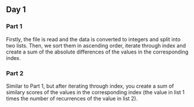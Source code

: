 ## Day 1

### Part 1

Firstly, the file is read and the data is converted to integers and split into two lists. Then, we sort them in ascending order, iterate through index and create a sum of the absolute differences of the values in the corresponding index.

### Part 2

Similar to Part 1, but after iterating through index, you create a sum of similary scores of the values in the corresponding index (the value in list 1 times the number of recurrences of the value in list 2).
